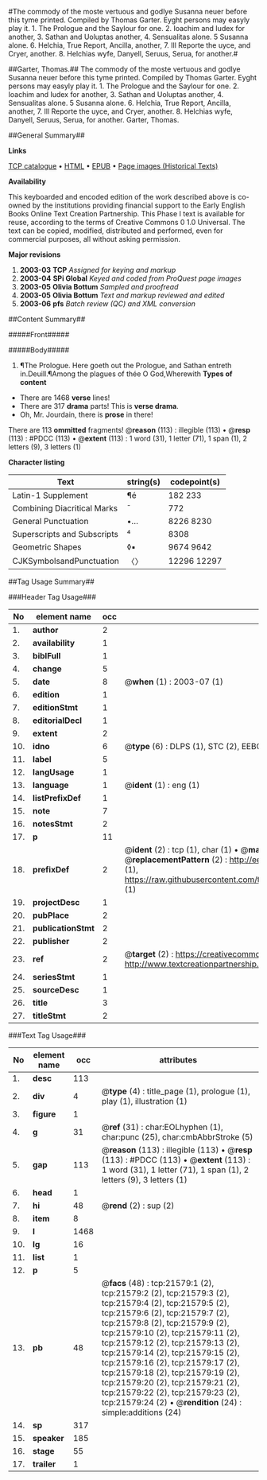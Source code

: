 #The commody of the moste vertuous and godlye Susanna neuer before this tyme printed. Compiled by Thomas Garter. Eyght persons may easyly play it. 1. The Prologue and the Saylour for one. 2. Ioachim and Iudex for another, 3. Sathan and Uoluptas another, 4. Sensualitas alone. 5 Susanna alone. 6. Helchia, True Report, Ancilla, another, 7. Ill Reporte the uyce, and Cryer, another. 8. Helchias wyfe, Danyell, Seruus, Serua, for another.#

##Garter, Thomas.##
The commody of the moste vertuous and godlye Susanna neuer before this tyme printed. Compiled by Thomas Garter. Eyght persons may easyly play it. 1. The Prologue and the Saylour for one. 2. Ioachim and Iudex for another, 3. Sathan and Uoluptas another, 4. Sensualitas alone. 5 Susanna alone. 6. Helchia, True Report, Ancilla, another, 7. Ill Reporte the uyce, and Cryer, another. 8. Helchias wyfe, Danyell, Seruus, Serua, for another.
Garter, Thomas.

##General Summary##

**Links**

[TCP catalogue](http://www.ota.ox.ac.uk/tcp/)  • 
[HTML](http://tei.it.ox.ac.uk/tcp/Texts-HTML/free/A01/A01509.html)  • 
[EPUB](http://tei.it.ox.ac.uk/tcp/Texts-EPUB/free/A01/A01509.epub) • 
[Page images (Historical Texts)](https://data.historicaltexts.jisc.ac.uk/view?pubId=eebo-99856061e&pageId=eebo-99856061e-21579-1)

**Availability**

This keyboarded and encoded edition of the
	       work described above is co-owned by the institutions
	       providing financial support to the Early English Books
	       Online Text Creation Partnership. This Phase I text is
	       available for reuse, according to the terms of Creative
	       Commons 0 1.0 Universal. The text can be copied,
	       modified, distributed and performed, even for
	       commercial purposes, all without asking permission.

**Major revisions**

1. __2003-03__ __TCP__ *Assigned for keying and markup*
1. __2003-04__ __SPi Global__ *Keyed and coded from ProQuest page images*
1. __2003-05__ __Olivia Bottum__ *Sampled and proofread*
1. __2003-05__ __Olivia Bottum__ *Text and markup reviewed and edited*
1. __2003-06__ __pfs__ *Batch review (QC) and XML conversion*

##Content Summary##

#####Front#####

#####Body#####

1. ¶The Prologue.
Here goeth out the Prologue, and Sathan entreth in.Deuill.¶Among the plagues of thée O God,Wherewith
**Types of content**

  * There are 1468 **verse** lines!
  * There are 317 **drama** parts! This is **verse drama**.
  * Oh, Mr. Jourdain, there is **prose** in there!

There are 113 **ommitted** fragments! 
 @__reason__ (113) : illegible (113)  •  @__resp__ (113) : #PDCC (113)  •  @__extent__ (113) : 1 word (31), 1 letter (71), 1 span (1), 2 letters (9), 3 letters (1)

**Character listing**


|Text|string(s)|codepoint(s)|
|---|---|---|
|Latin-1 Supplement|¶é|182 233|
|Combining             Diacritical Marks|̄|772|
|General Punctuation|•…|8226 8230|
|Superscripts             and Subscripts|⁴|8308|
|Geometric Shapes|◊▪|9674 9642|
|CJKSymbolsandPunctuation|〈〉|12296 12297|

##Tag Usage Summary##

###Header Tag Usage###

|No|element name|occ|attributes|
|---|---|---|---|
|1.|__author__|2||
|2.|__availability__|1||
|3.|__biblFull__|1||
|4.|__change__|5||
|5.|__date__|8| @__when__ (1) : 2003-07 (1)|
|6.|__edition__|1||
|7.|__editionStmt__|1||
|8.|__editorialDecl__|1||
|9.|__extent__|2||
|10.|__idno__|6| @__type__ (6) : DLPS (1), STC (2), EEBO-CITATION (1), PROQUEST (1), VID (1)|
|11.|__label__|5||
|12.|__langUsage__|1||
|13.|__language__|1| @__ident__ (1) : eng (1)|
|14.|__listPrefixDef__|1||
|15.|__note__|7||
|16.|__notesStmt__|2||
|17.|__p__|11||
|18.|__prefixDef__|2| @__ident__ (2) : tcp (1), char (1)  •  @__matchPattern__ (2) : ([0-9\-]+):([0-9IVX]+) (1), (.+) (1)  •  @__replacementPattern__ (2) : http://eebo.chadwyck.com/downloadtiff?vid=$1&page=$2 (1), https://raw.githubusercontent.com/textcreationpartnership/Texts/master/tcpchars.xml#$1 (1)|
|19.|__projectDesc__|1||
|20.|__pubPlace__|2||
|21.|__publicationStmt__|2||
|22.|__publisher__|2||
|23.|__ref__|2| @__target__ (2) : https://creativecommons.org/publicdomain/zero/1.0/ (1), http://www.textcreationpartnership.org/docs/. (1)|
|24.|__seriesStmt__|1||
|25.|__sourceDesc__|1||
|26.|__title__|3||
|27.|__titleStmt__|2||


###Text Tag Usage###

|No|element name|occ|attributes|
|---|---|---|---|
|1.|__desc__|113||
|2.|__div__|4| @__type__ (4) : title_page (1), prologue (1), play (1), illustration (1)|
|3.|__figure__|1||
|4.|__g__|31| @__ref__ (31) : char:EOLhyphen (1), char:punc (25), char:cmbAbbrStroke (5)|
|5.|__gap__|113| @__reason__ (113) : illegible (113)  •  @__resp__ (113) : #PDCC (113)  •  @__extent__ (113) : 1 word (31), 1 letter (71), 1 span (1), 2 letters (9), 3 letters (1)|
|6.|__head__|1||
|7.|__hi__|48| @__rend__ (2) : sup (2)|
|8.|__item__|8||
|9.|__l__|1468||
|10.|__lg__|16||
|11.|__list__|1||
|12.|__p__|5||
|13.|__pb__|48| @__facs__ (48) : tcp:21579:1 (2), tcp:21579:2 (2), tcp:21579:3 (2), tcp:21579:4 (2), tcp:21579:5 (2), tcp:21579:6 (2), tcp:21579:7 (2), tcp:21579:8 (2), tcp:21579:9 (2), tcp:21579:10 (2), tcp:21579:11 (2), tcp:21579:12 (2), tcp:21579:13 (2), tcp:21579:14 (2), tcp:21579:15 (2), tcp:21579:16 (2), tcp:21579:17 (2), tcp:21579:18 (2), tcp:21579:19 (2), tcp:21579:20 (2), tcp:21579:21 (2), tcp:21579:22 (2), tcp:21579:23 (2), tcp:21579:24 (2)  •  @__rendition__ (24) : simple:additions (24)|
|14.|__sp__|317||
|15.|__speaker__|185||
|16.|__stage__|55||
|17.|__trailer__|1||

